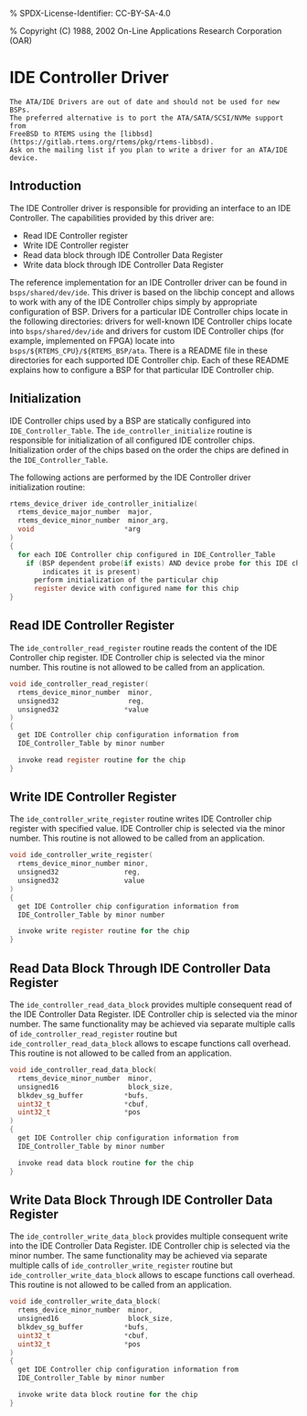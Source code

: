 % SPDX-License-Identifier: CC-BY-SA-4.0

% Copyright (C) 1988, 2002 On-Line Applications Research Corporation (OAR)

# IDE Controller Driver

```{warning}
The ATA/IDE Drivers are out of date and should not be used for new BSPs.
The preferred alternative is to port the ATA/SATA/SCSI/NVMe support from
FreeBSD to RTEMS using the [libbsd](https://gitlab.rtems.org/rtems/pkg/rtems-libbsd).
Ask on the mailing list if you plan to write a driver for an ATA/IDE device.
```

## Introduction

The IDE Controller driver is responsible for providing an interface to an IDE
Controller. The capabilities provided by this driver are:

- Read IDE Controller register
- Write IDE Controller register
- Read data block through IDE Controller Data Register
- Write data block through IDE Controller Data Register

The reference implementation for an IDE Controller driver can be found in
`bsps/shared/dev/ide`. This driver is based on the libchip
concept and allows to work with any of the IDE Controller chips simply by
appropriate configuration of BSP. Drivers for a particular IDE Controller chips
locate in the following directories: drivers for well-known IDE Controller
chips locate into `bsps/shared/dev/ide`
and drivers for custom IDE
Controller chips (for example, implemented on FPGA) locate into
`bsps/${RTEMS_CPU}/${RTEMS_BSP/ata`. There is a README file in these
directories for each supported IDE Controller chip. Each of these README
explains how to configure a BSP for that particular IDE Controller chip.

## Initialization

IDE Controller chips used by a BSP are statically configured into
`IDE_Controller_Table`. The `ide_controller_initialize` routine is
responsible for initialization of all configured IDE controller chips.
Initialization order of the chips based on the order the chips are defined in
the `IDE_Controller_Table`.

The following actions are performed by the IDE Controller driver initialization
routine:

```c
rtems_device_driver ide_controller_initialize(
  rtems_device_major_number  major,
  rtems_device_minor_number  minor_arg,
  void                      *arg
)
{
  for each IDE Controller chip configured in IDE_Controller_Table
    if (BSP dependent probe(if exists) AND device probe for this IDE chip
        indicates it is present)
      perform initialization of the particular chip
      register device with configured name for this chip
}
```

## Read IDE Controller Register

The `ide_controller_read_register` routine reads the content of the IDE
Controller chip register. IDE Controller chip is selected via the minor
number. This routine is not allowed to be called from an application.

```c
void ide_controller_read_register(
  rtems_device_minor_number  minor,
  unsigned32                 reg,
  unsigned32                *value
)
{
  get IDE Controller chip configuration information from
  IDE_Controller_Table by minor number

  invoke read register routine for the chip
}
```

## Write IDE Controller Register

The `ide_controller_write_register` routine writes IDE Controller chip
register with specified value. IDE Controller chip is selected via the minor
number. This routine is not allowed to be called from an application.

```c
void ide_controller_write_register(
  rtems_device_minor_number minor,
  unsigned32                reg,
  unsigned32                value
)
{
  get IDE Controller chip configuration information from
  IDE_Controller_Table by minor number

  invoke write register routine for the chip
}
```

## Read Data Block Through IDE Controller Data Register

The `ide_controller_read_data_block` provides multiple consequent read of the
IDE Controller Data Register. IDE Controller chip is selected via the minor
number. The same functionality may be achieved via separate multiple calls of
`ide_controller_read_register` routine but `ide_controller_read_data_block`
allows to escape functions call overhead. This routine is not allowed to be
called from an application.

```c
void ide_controller_read_data_block(
  rtems_device_minor_number  minor,
  unsigned16                 block_size,
  blkdev_sg_buffer          *bufs,
  uint32_t                  *cbuf,
  uint32_t                  *pos
)
{
  get IDE Controller chip configuration information from
  IDE_Controller_Table by minor number

  invoke read data block routine for the chip
}
```

## Write Data Block Through IDE Controller Data Register

The `ide_controller_write_data_block` provides multiple consequent write into
the IDE Controller Data Register. IDE Controller chip is selected via the minor
number. The same functionality may be achieved via separate multiple calls of
`ide_controller_write_register` routine but
`ide_controller_write_data_block` allows to escape functions call
overhead. This routine is not allowed to be called from an application.

```c
void ide_controller_write_data_block(
  rtems_device_minor_number  minor,
  unsigned16                 block_size,
  blkdev_sg_buffer          *bufs,
  uint32_t                  *cbuf,
  uint32_t                  *pos
)
{
  get IDE Controller chip configuration information from
  IDE_Controller_Table by minor number

  invoke write data block routine for the chip
}
```

